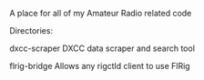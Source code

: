 A place for all of my Amateur Radio related code

Directories:

dxcc-scraper      DXCC data scraper and search tool

flrig-bridge      Allows any rigctld client to use FlRig
